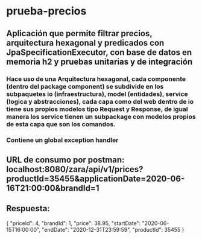 # prueba-precios


## Aplicación que permite filtrar precios, arquitectura hexagonal y predicados con JpaSpecificationExecutor, con base de datos en memoria h2 y pruebas unitarias y de integración

### Hace uso de una Arquitectura hexagonal, cada componente (dentro del package component) se subdivide en los subpaquetes io (infraestructura), model (entidades), service (logica y abstracciones), cada capa como del web dentro de io tiene sus propios modelos tipo Request y Response, de igual manera los service tienen un subpackage con modelos propios de esta capa que son los comandos.
### Contiene un global exception handler

## URL de consumo por postman: localhost:8080/zara/api/v1/prices?productId=35455&applicationDate=2020-06-16T21:00:00&brandId=1
## Respuesta:

{
"priceId": 4,
"brandId": 1,
"price": 38.95,
"startDate": "2020-06-15T16:00:00",
"endDate": "2020-12-31T23:59:59",
"productId": 35455
}
